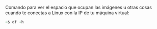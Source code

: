 Comando para ver el espacio que ocupan las imágenes u otras cosas cuando te conectas a Linux con la IP de tu máquina virtual:

```ruby
~$ df -h
```

